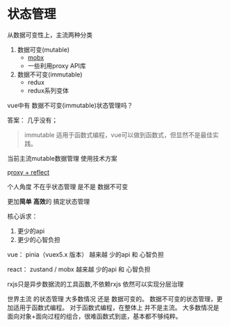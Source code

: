 

# 状态管理

从数据可变性上，主流两种分类

1. 数据可变(mutable)
   - [mobx](/docs/react/mobx)
   - 一些利用proxy API库
2. 数据不可变(immutable)
   - redux
   - redux系列变体


vue中有 数据不可变(immutable)状态管理吗？
 
答案： 几乎没有；

> immutable 适用于函数式编程，vue可以做到函数式，但显然不是最佳实践。


当前主流mutable数据管理 使用技术方案

p[roxy + reflect](https://www.zhangxinxu.com/wordpress/2021/07/js-proxy-reflect/)


个人角度 不在乎状态管理 是不是 数据不可变

更加**简单**  **高效**的 搞定状态管理

核心诉求：

1. 更少的api
2. 更少的心智负担

vue： pinia（vuex5.x 版本）  越来越 少的api 和 心智负担

react： zustand / mobx 越来越 少的api 和 心智负担

rxjs只是异步数据流的工具函数,不依赖rxjs 依然可以实现分层治理

世界主流 的状态管理 大多数情况 还是 数据可变的。
数据不可变的状态管理，更加适用于函数式编程。
对于函数式编程，在整体上 并不是主流。
大多数情况是 面向对象+面向过程的组合，很难函数式到底，基本都不够纯粹。



